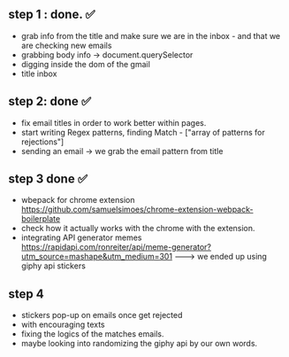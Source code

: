 ## step 1 : done. ✅
- grab info from the title and make sure we are in the inbox - and that we are checking new emails
- grabbing body info -> document.querySelector
- digging inside the dom of the gmail
- title inbox

## step 2: done ✅
- fix email titles in order to work better within pages.
- start writing Regex patterns, finding Match - ["array of patterns for rejections"]
- sending an email -> we grab the email pattern from title

## step 3 done ✅
- wbepack for chrome extension https://github.com/samuelsimoes/chrome-extension-webpack-boilerplate
- check how it actually works with the chrome with the extension.
- integrating API generator memes https://rapidapi.com/ronreiter/api/meme-generator?utm_source=mashape&utm_medium=301
---> we ended up using giphy api stickers 

## step 4
- stickers pop-up on emails once get rejected
- with encouraging texts
- fixing the logics of the matches emails. 
- maybe looking into randomizing the giphy api by our own words. 
